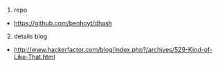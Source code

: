1. repo
* https://github.com/benhoyt/dhash

2. details blog
* http://www.hackerfactor.com/blog/index.php?/archives/529-Kind-of-Like-That.html




